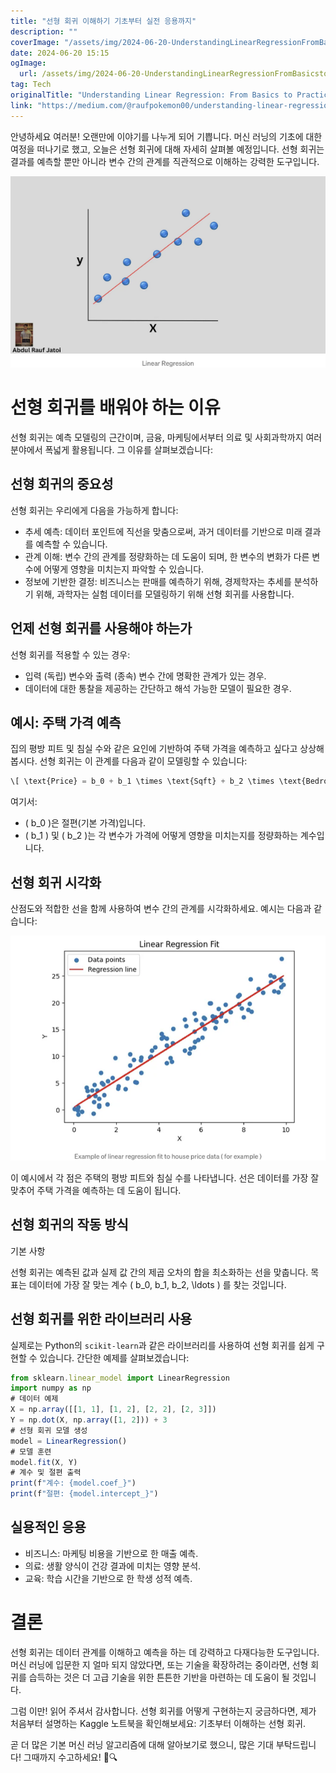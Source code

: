 ```yaml
---
title: "선형 회귀 이해하기 기초부터 실전 응용까지"
description: ""
coverImage: "/assets/img/2024-06-20-UnderstandingLinearRegressionFromBasicstoPracticalApplications_0.png"
date: 2024-06-20 15:15
ogImage: 
  url: /assets/img/2024-06-20-UnderstandingLinearRegressionFromBasicstoPracticalApplications_0.png
tag: Tech
originalTitle: "Understanding Linear Regression: From Basics to Practical Applications"
link: "https://medium.com/@raufpokemon00/understanding-linear-regression-from-basics-to-practical-applications-5d141386ea02"
---
```



안녕하세요 여러분! 오랜만에 이야기를 나누게 되어 기쁩니다. 머신 러닝의 기초에 대한 여정을 떠나기로 했고, 오늘은 선형 회귀에 대해 자세히 살펴볼 예정입니다. 선형 회귀는 결과를 예측할 뿐만 아니라 변수 간의 관계를 직관적으로 이해하는 강력한 도구입니다.

![이미지](/assets/img/2024-06-20-UnderstandingLinearRegressionFromBasicstoPracticalApplications_0.png)

# 선형 회귀를 배워야 하는 이유

선형 회귀는 예측 모델링의 근간이며, 금융, 마케팅에서부터 의료 및 사회과학까지 여러 분야에서 폭넓게 활용됩니다. 그 이유를 살펴보겠습니다:

<div class="content-ad"></div>

## 선형 회귀의 중요성

선형 회귀는 우리에게 다음을 가능하게 합니다:
- 추세 예측: 데이터 포인트에 직선을 맞춤으로써, 과거 데이터를 기반으로 미래 결과를 예측할 수 있습니다.
- 관계 이해: 변수 간의 관계를 정량화하는 데 도움이 되며, 한 변수의 변화가 다른 변수에 어떻게 영향을 미치는지 파악할 수 있습니다.
- 정보에 기반한 결정: 비즈니스는 판매를 예측하기 위해, 경제학자는 추세를 분석하기 위해, 과학자는 실험 데이터를 모델링하기 위해 선형 회귀를 사용합니다.

## 언제 선형 회귀를 사용해야 하는가

선형 회귀를 적용할 수 있는 경우:
- 입력 (독립) 변수와 출력 (종속) 변수 간에 명확한 관계가 있는 경우.
- 데이터에 대한 통찰을 제공하는 간단하고 해석 가능한 모델이 필요한 경우.

<div class="content-ad"></div>

## 예시: 주택 가격 예측

집의 평방 피트 및 침실 수와 같은 요인에 기반하여 주택 가격을 예측하고 싶다고 상상해봅시다. 선형 회귀는 이 관계를 다음과 같이 모델링할 수 있습니다:

```js
\[ \text{Price} = b_0 + b_1 \times \text{Sqft} + b_2 \times \text{Bedrooms} \]
```

여기서:
- \( b_0 \)은 절편(기본 가격)입니다.
- \( b_1 \) 및 \( b_2 \)는 각 변수가 가격에 어떻게 영향을 미치는지를 정량화하는 계수입니다.

<div class="content-ad"></div>

## 선형 회귀 시각화

산점도와 적합한 선을 함께 사용하여 변수 간의 관계를 시각화하세요. 예시는 다음과 같습니다:

![이미지](/assets/img/2024-06-20-UnderstandingLinearRegressionFromBasicstoPracticalApplications_1.png)

이 예시에서 각 점은 주택의 평방 피트와 침실 수를 나타냅니다. 선은 데이터를 가장 잘 맞추어 주택 가격을 예측하는 데 도움이 됩니다.

<div class="content-ad"></div>

## 선형 회귀의 작동 방식

기본 사항

선형 회귀는 예측된 값과 실제 값 간의 제곱 오차의 합을 최소화하는 선을 맞춥니다. 목표는 데이터에 가장 잘 맞는 계수 \( b_0, b_1, b_2, \ldots \) 를 찾는 것입니다.

## 선형 회귀를 위한 라이브러리 사용

<div class="content-ad"></div>

실제로는 Python의 `scikit-learn`과 같은 라이브러리를 사용하여 선형 회귀를 쉽게 구현할 수 있습니다. 간단한 예제를 살펴보겠습니다:

```js
from sklearn.linear_model import LinearRegression
import numpy as np
# 데이터 예제
X = np.array([[1, 1], [1, 2], [2, 2], [2, 3]])
Y = np.dot(X, np.array([1, 2])) + 3
# 선형 회귀 모델 생성
model = LinearRegression()
# 모델 훈련
model.fit(X, Y)
# 계수 및 절편 출력
print(f"계수: {model.coef_}")
print(f"절편: {model.intercept_}")
```

## 실용적인 응용

- 비즈니스: 마케팅 비용을 기반으로 한 매출 예측.
- 의료: 생활 양식이 건강 결과에 미치는 영향 분석.
- 교육: 학습 시간을 기반으로 한 학생 성적 예측.

<div class="content-ad"></div>

# 결론

선형 회귀는 데이터 관계를 이해하고 예측을 하는 데 강력하고 다재다능한 도구입니다. 머신 러닝에 입문한 지 얼마 되지 않았다면, 또는 기술을 확장하려는 중이라면, 선형 회귀를 습득하는 것은 더 고급 기술을 위한 튼튼한 기반을 마련하는 데 도움이 될 것입니다.

그럼 이만! 읽어 주셔서 감사합니다. 선형 회귀를 어떻게 구현하는지 궁금하다면, 제가 처음부터 설명하는 Kaggle 노트북을 확인해보세요: 기초부터 이해하는 선형 회귀.

곧 더 많은 기본 머신 러닝 알고리즘에 대해 알아보기로 했으니, 많은 기대 부탁드립니다! 그때까지 수고하세요! 🚀🔍